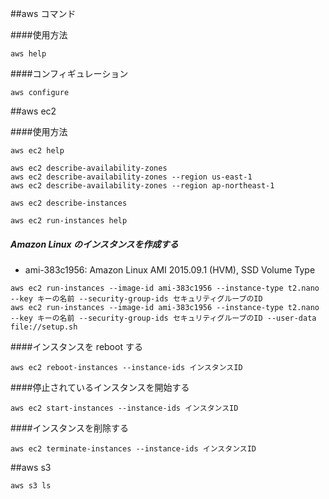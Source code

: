 ##aws コマンド

####使用方法

```
aws help
```

####コンフィギュレーション

```
aws configure
```





##aws ec2



####使用方法

```
aws ec2 help
```


```
aws ec2 describe-availability-zones
aws ec2 describe-availability-zones --region us-east-1
aws ec2 describe-availability-zones --region ap-northeast-1

aws ec2 describe-instances

aws ec2 run-instances help
```






##### Amazon Linux のインスタンスを作成する

- ami-383c1956: Amazon Linux AMI 2015.09.1 (HVM), SSD Volume Type

```
aws ec2 run-instances --image-id ami-383c1956 --instance-type t2.nano --key キーの名前 --security-group-ids セキュリティグループのID
aws ec2 run-instances --image-id ami-383c1956 --instance-type t2.nano --key キーの名前 --security-group-ids セキュリティグループのID --user-data file://setup.sh
```


####インスタンスを reboot する

```
aws ec2 reboot-instances --instance-ids インスタンスID
```

####停止されているインスタンスを開始する

```
aws ec2 start-instances --instance-ids インスタンスID
```


####インスタンスを削除する

```
aws ec2 terminate-instances --instance-ids インスタンスID
```


##aws s3

```
aws s3 ls
```

